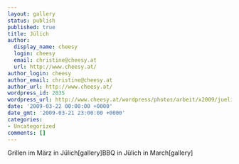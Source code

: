 ```yaml
---
layout: gallery
status: publish
published: true
title: Jülich
author:
  display_name: cheesy
  login: cheesy
  email: christine@cheesy.at
  url: http://www.cheesy.at/
author_login: cheesy
author_email: christine@cheesy.at
author_url: http://www.cheesy.at/
wordpress_id: 2035
wordpress_url: http://www.cheesy.at/wordpress/photos/arbeit/x2009/juelich/
date: '2009-03-22 00:00:00 +0000'
date_gmt: '2009-03-21 23:00:00 +0000'
categories:
- Uncategorized
comments: []
---
```

<!--:de-->Grillen im März in Jülich[gallery]<!--:--><!--:en-->BBQ in Jülich in March[gallery]<!--:-->

